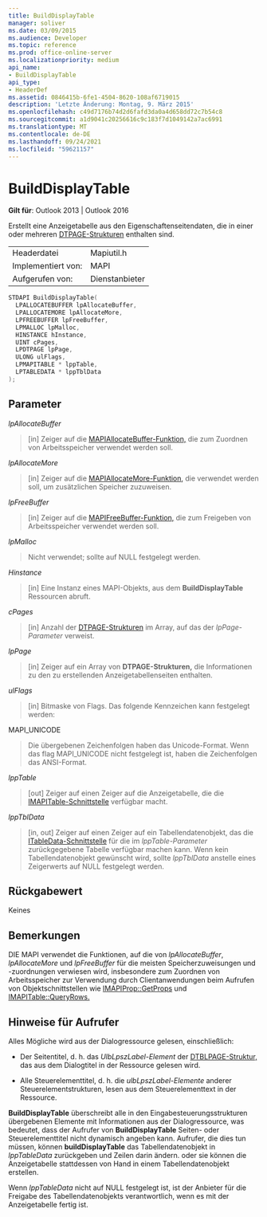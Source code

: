 ```yaml
---
title: BuildDisplayTable
manager: soliver
ms.date: 03/09/2015
ms.audience: Developer
ms.topic: reference
ms.prod: office-online-server
ms.localizationpriority: medium
api_name:
- BuildDisplayTable
api_type:
- HeaderDef
ms.assetid: 0846415b-6fe1-4504-8620-108af6719015
description: 'Letzte Änderung: Montag, 9. März 2015'
ms.openlocfilehash: c49d7176b74d2d6fafd3da0a4d658dd72c7b54c8
ms.sourcegitcommit: a1d9041c20256616c9c183f7d1049142a7ac6991
ms.translationtype: MT
ms.contentlocale: de-DE
ms.lasthandoff: 09/24/2021
ms.locfileid: "59621157"
---
```

# <a name="builddisplaytable"></a>BuildDisplayTable

  
  
**Gilt für**: Outlook 2013 | Outlook 2016 
  
Erstellt eine Anzeigetabelle aus den Eigenschaftenseitendaten, die in einer oder mehreren [DTPAGE-Strukturen](dtpage.md) enthalten sind. 
  
|||
|:-----|:-----|
|Headerdatei  <br/> |Mapiutil.h  <br/> |
|Implementiert von:  <br/> |MAPI  <br/> |
|Aufgerufen von:  <br/> |Dienstanbieter  <br/> |
   
```cpp
STDAPI BuildDisplayTable(
  LPALLOCATEBUFFER lpAllocateBuffer,
  LPALLOCATEMORE lpAllocateMore,
  LPFREEBUFFER lpFreeBuffer,
  LPMALLOC lpMalloc,
  HINSTANCE hInstance,
  UINT cPages,
  LPDTPAGE lpPage,
  ULONG ulFlags,
  LPMAPITABLE * lppTable,
  LPTABLEDATA * lppTblData
);
```

## <a name="parameters"></a>Parameter

 _lpAllocateBuffer_
  
> [in] Zeiger auf die [MAPIAllocateBuffer-Funktion,](mapiallocatebuffer.md) die zum Zuordnen von Arbeitsspeicher verwendet werden soll. 
    
 _lpAllocateMore_
  
> [in] Zeiger auf die [MAPIAllocateMore-Funktion,](mapiallocatemore.md) die verwendet werden soll, um zusätzlichen Speicher zuzuweisen. 
    
 _lpFreeBuffer_
  
> [in] Zeiger auf die [MAPIFreeBuffer-Funktion,](mapifreebuffer.md) die zum Freigeben von Arbeitsspeicher verwendet werden soll. 
    
 _lpMalloc_
  
> Nicht verwendet; sollte auf NULL festgelegt werden. 
    
 _Hinstance_
  
> [in] Eine Instanz eines MAPI-Objekts, aus dem **BuildDisplayTable** Ressourcen abruft. 
    
 _cPages_
  
> [in] Anzahl der [DTPAGE-Strukturen](dtpage.md) im Array, auf das der  _lpPage-Parameter_ verweist. 
    
 _lpPage_
  
> [in] Zeiger auf ein Array von **DTPAGE-Strukturen,** die Informationen zu den zu erstellenden Anzeigetabellenseiten enthalten. 
    
 _ulFlags_
  
> [in] Bitmaske von Flags. Das folgende Kennzeichen kann festgelegt werden:
    
MAPI_UNICODE 
  
> Die übergebenen Zeichenfolgen haben das Unicode-Format. Wenn das flag MAPI_UNICODE nicht festgelegt ist, haben die Zeichenfolgen das ANSI-Format. 
    
 _lppTable_
  
> [out] Zeiger auf einen Zeiger auf die Anzeigetabelle, die die [IMAPITable-Schnittstelle](imapitableiunknown.md) verfügbar macht. 
    
 _lppTblData_
  
> [in, out] Zeiger auf einen Zeiger auf ein Tabellendatenobjekt, das die [ITableData-Schnittstelle](itabledataiunknown.md) für die im  _lppTable-Parameter_ zurückgegebene Tabelle verfügbar machen kann. Wenn kein Tabellendatenobjekt gewünscht wird, sollte  _lppTblData_ anstelle eines Zeigerwerts auf NULL festgelegt werden. 
    
## <a name="return-value"></a>Rückgabewert

Keines
  
## <a name="remarks"></a>Bemerkungen

DIE MAPI verwendet die Funktionen, auf die von _lpAllocateBuffer_, _lpAllocateMore_ und _lpFreeBuffer_ für die meisten Speicherzuweisungen und -zuordnungen verwiesen wird, insbesondere zum Zuordnen von Arbeitsspeicher zur Verwendung durch Clientanwendungen beim Aufrufen von Objektschnittstellen wie [IMAPIProp::GetProps](imapiprop-getprops.md) und [IMAPITable::QueryRows.](imapitable-queryrows.md) 
  
## <a name="notes-to-callers"></a>Hinweise für Aufrufer

Alles Mögliche wird aus der Dialogressource gelesen, einschließlich:
  
- Der Seitentitel, d. h. das  _UlbLpszLabel-Element_ der [DTBLPAGE-Struktur,](dtblpage.md) das aus dem Dialogtitel in der Ressource gelesen wird. 
    
- Alle Steuerelementtitel, d. h. die  _ulbLpszLabel-Elemente_ anderer Steuerelementstrukturen, lesen aus dem Steuerelementtext in der Ressource. 
    
 **BuildDisplayTable** überschreibt alle in den Eingabesteuerungsstrukturen übergebenen Elemente mit Informationen aus der Dialogressource, was bedeutet, dass der Aufrufer von **BuildDisplayTable** Seiten- oder Steuerelementtitel nicht dynamisch angeben kann. Aufrufer, die dies tun müssen, können **buildDisplayTable** das Tabellendatenobjekt in  _lppTableData_ zurückgeben und Zeilen darin ändern. oder sie können die Anzeigetabelle stattdessen von Hand in einem Tabellendatenobjekt erstellen. 
  
Wenn  _lppTableData_ nicht auf NULL festgelegt ist, ist der Anbieter für die Freigabe des Tabellendatenobjekts verantwortlich, wenn es mit der Anzeigetabelle fertig ist. 
  

